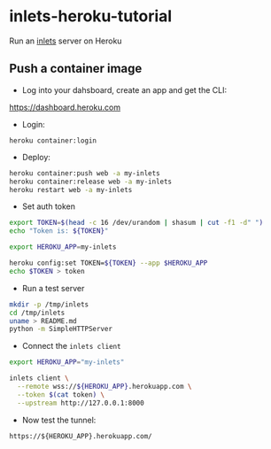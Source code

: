 # inlets-heroku-tutorial

Run an [inlets](https://inlets.dev/) server on Heroku

## Push a container image

* Log into your dahsboard, create an app and get the CLI:

https://dashboard.heroku.com

* Login:

```
heroku container:login
```

* Deploy:

```sh
heroku container:push web -a my-inlets
heroku container:release web -a my-inlets
heroku restart web -a my-inlets
```

* Set auth token

```sh
export TOKEN=$(head -c 16 /dev/urandom | shasum | cut -f1 -d" ")
echo "Token is: ${TOKEN}"

export HEROKU_APP=my-inlets

heroku config:set TOKEN=${TOKEN} --app $HEROKU_APP
echo $TOKEN > token
```

* Run a test server

```sh
mkdir -p /tmp/inlets
cd /tmp/inlets
uname > README.md
python -m SimpleHTTPServer
```

* Connect the `inlets client`

```sh
export HEROKU_APP="my-inlets"

inlets client \
  --remote wss://${HEROKU_APP}.herokuapp.com \
  --token $(cat token) \
  --upstream http://127.0.0.1:8000
```

* Now test the tunnel:

```
https://${HEROKU_APP}.herokuapp.com/
```


